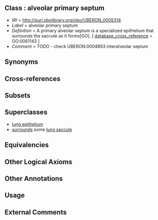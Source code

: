 
## Class : alveolar primary septum

 * *IRI* = http://purl.obolibrary.org/obo/UBERON_0005314
 * *Label* = alveolar primary septum
 * *Definition* = A primary alveolar septum is a specialized epithelium that surrounds the saccule as it forms[GO]. [ [database_cross_reference](../../ef/oboInOwl#hasDbXref.md) = GO:0061143 ]
 * *Comment* = TODO - check UBERON:0004893 interalveolar septum

## Synonyms


## Cross-references


## Subsets


## Superclasses

 * [lung epithelium](../../UBERON/15/UBERON_0000115.md)
 * [surrounds](../../RO/21/RO_0002221.md) some [lung saccule](../../UBERON/16/UBERON_0000116.md)

## Equivalencies


## Other Logical Axioms


## Other Annotations


## Usage


## External Comments

